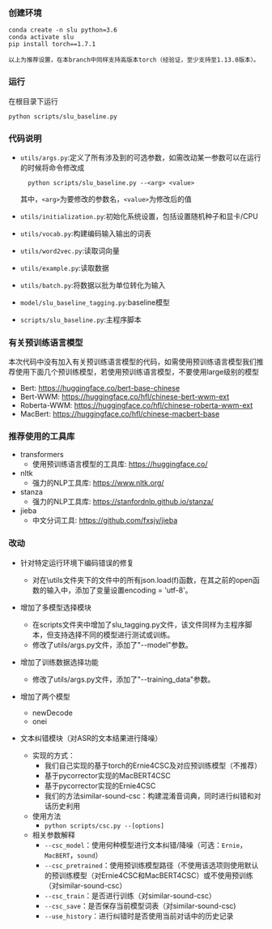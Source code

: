 ### 创建环境

    conda create -n slu python=3.6
    conda activate slu
    pip install torch==1.7.1
    
    以上为推荐设置，在本branch中同样支持高版本torch（经验证，至少支持至1.13.0版本）。
### 运行
    
在根目录下运行

    python scripts/slu_baseline.py

### 代码说明

+ `utils/args.py`:定义了所有涉及到的可选参数，如需改动某一参数可以在运行的时候将命令修改成
        
        python scripts/slu_baseline.py --<arg> <value>
    其中，`<arg>`为要修改的参数名，`<value>`为修改后的值
+ `utils/initialization.py`:初始化系统设置，包括设置随机种子和显卡/CPU
+ `utils/vocab.py`:构建编码输入输出的词表
+ `utils/word2vec.py`:读取词向量
+ `utils/example.py`:读取数据
+ `utils/batch.py`:将数据以批为单位转化为输入
+ `model/slu_baseline_tagging.py`:baseline模型
+ `scripts/slu_baseline.py`:主程序脚本

### 有关预训练语言模型

本次代码中没有加入有关预训练语言模型的代码，如需使用预训练语言模型我们推荐使用下面几个预训练模型，若使用预训练语言模型，不要使用large级别的模型
+ Bert: https://huggingface.co/bert-base-chinese
+ Bert-WWM: https://huggingface.co/hfl/chinese-bert-wwm-ext
+ Roberta-WWM: https://huggingface.co/hfl/chinese-roberta-wwm-ext
+ MacBert: https://huggingface.co/hfl/chinese-macbert-base

### 推荐使用的工具库
+ transformers
  + 使用预训练语言模型的工具库: https://huggingface.co/
+ nltk
  + 强力的NLP工具库: https://www.nltk.org/
+ stanza
  + 强力的NLP工具库: https://stanfordnlp.github.io/stanza/
+ jieba
  + 中文分词工具: https://github.com/fxsjy/jieba

### 改动
+ 针对特定运行环境下编码错误的修复
  + 对在\utils文件夹下的文件中的所有json.load(f)函数，在其之前的open函数的输入中，添加了变量设置encoding = 'utf-8'。
+ 增加了多模型选择模块
  + 在scripts文件夹中增加了slu_tagging.py文件，该文件同样为主程序脚本，但支持选择不同的模型进行测试或训练。
  + 修改了utils/args.py文件，添加了"--model"参数。

+ 增加了训练数据选择功能
  + 修改了utils/args.py文件，添加了"--training_data"参数。

+ 增加了两个模型
  + newDecode
  + onei

+ 文本纠错模块（对ASR的文本结果进行降噪）
  + 实现的方式：
    + 我们自己实现的基于torch的Ernie4CSC及对应预训练模型（不推荐）
    + 基于pycorrector实现的MacBERT4CSC
    + 基于pycorrector实现的Ernie4CSC
    + 我们的方法similar-sound-csc：构建混淆音词典，同时进行纠错和对话历史利用
  + 使用方法
    + `python scripts/csc.py --[options]`
  + 相关参数解释
    + `--csc_model`：使用何种模型进行文本纠错/降噪（可选：`Ernie`，`MacBERT`，`sound`）
    + `--csc_pretrained`：使用预训练模型路径（不使用该选项则使用默认的预训练模型（对Ernie4CSC和MacBERT4CSC）或不使用预训练（对similar-sound-csc）
    + `--csc_train`：是否进行训练（对similar-sound-csc）
    + `--csc_save`：是否保存当前模型词表（对similar-sound-csc)
    + `--use_history`：进行纠错时是否使用当前对话中的历史记录